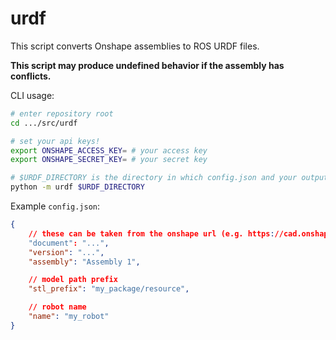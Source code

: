 # urdf

This script converts Onshape assemblies to ROS URDF files.

**This script may produce undefined behavior if the assembly has conflicts.**

CLI usage:
```bash
# enter repository root
cd .../src/urdf

# set your api keys!
export ONSHAPE_ACCESS_KEY= # your access key
export ONSHAPE_SECRET_KEY= # your secret key

# $URDF_DIRECTORY is the directory in which config.json and your output urdf file are placed
python -m urdf $URDF_DIRECTORY
```

Example `config.json`:
```json
{
    // these can be taken from the onshape url (e.g. https://cad.onshape.com/documents/{document id}/v/{version id}/...)
    "document": "...",
    "version": "...",
    "assembly": "Assembly 1",

    // model path prefix
    "stl_prefix": "my_package/resource",

    // robot name
    "name": "my_robot"
}
```